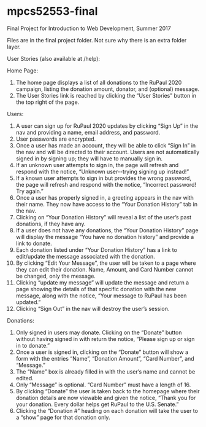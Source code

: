 # mpcs52553-final
Final Project for Introduction to Web Development, Summer 2017

Files are in the final project folder. Not sure why there is an extra folder layer. 

User Stories (also available at /help):

Home Page:
1. The home page displays a list of all donations to the RuPaul 2020 campaign, listing the donation amount, donator, and (optional) message. 
2. The User Stories link is reached by clicking the “User Stories” button in the top right of the page.

Users:
1. A user can sign up for RuPaul 2020 updates by clicking “Sign Up” in the nav and providing a name, email address, and password. 
2. User passwords are encrypted. 
3. Once a user has made an account, they will be able to click “Sign In” in the nav and will be directed to their account. Users are not automatically signed in by signing up; they will have to manually sign in. 
4. If an unknown user attempts to sign in, the page will refresh and respond with the notice, “Unknown user--trying signing up instead!”
5. If a known user attempts to sign in but provides the wrong password, the page will refresh and respond with the notice, “Incorrect password! Try again.”
6. Once a user has properly signed in, a greeting appears in the nav with their name. They now have access to the “Your Donation History” tab in the nav. 
7. Clicking on “Your Donation History” will reveal a list of the user’s past donations, if they have any. 
8. If a user does not have any donations, the “Your Donation History” page will display the message “You have no donation history” and provide a link to donate. 
9. Each donation listed under “Your Donation History” has a link to edit/update the message associated with the donation. 
10. By clicking “Edit Your Message”, the user will be taken to a page where they can edit their donation. Name, Amount, and Card Number cannot be changed, only the message. 
11. Clicking “update my message” will update the message and return a page showing the details of that specific donation with the new message, along with the notice, “Your message to RuPaul has been updated.”
12. Clicking “Sign Out” in the nav will destroy the user’s session. 

Donations:
1. Only signed in users may donate. Clicking on the “Donate” button without having signed in with return the notice, “Please sign up or sign in to donate.”
2. Once a user is signed in, clicking on the “Donate” button will show a form with the entries “Name”, “Donation Amount”, “Card Number”, and “Message.”
3. The “Name” box is already filled in with the user’s name and cannot be edited. 
4. Only “Message” is optional. “Card Number” must have a length of 16. 
5. By clicking “Donate” the user is taken back to the homepage where their donation details are now viewable and given the notice, “Thank you for your donation. Every dollar helps get RuPaul to the U.S. Senate.”
6. Clicking the “Donation #” heading on each donation will take the user to a “show” page for that donation only. 
